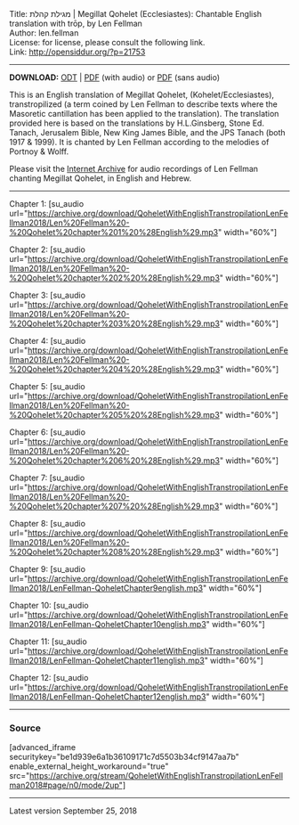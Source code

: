 <html>
<head></head>
<body>
Title: מגילת קהלת | Megillat Qohelet (Ecclesiastes): Chantable English translation with trōp, by Len Fellman<br />
Author: len.fellman<br />
License: for license, please consult the following link.<br />
Link: <a href="http://opensiddur.org/?p=21753">http://opensiddur.org/?p=21753</a>
<p />
<hr />

<style type="text/css" media="all">.printfriendly {display: none!important;}</style>

<strong>DOWNLOAD:</strong> <a href="https://archive.org/download/QoheletWithEnglishTranstropilationLenFellman2018/Qohelet%20-%20English%20transtropilation%20%28Len%20Fellman%202018%29.odt">ODT</a> | <a href="https://archive.org/download/QoheletWithEnglishTranstropilationLenFellman2018/Qohelet%20-%20English%20transtropilation%20with%20audio%20%28Len%20Fellman%202018%29.pdf">PDF</a> (with audio) or <a href="https://archive.org/download/QoheletWithEnglishTranstropilationLenFellman2018/Qohelet-EnglishTranstropilationlenFellman2018.pdf">PDF</a> (sans audio)


This is an English translation of Megillat Qohelet, (Kohelet/Ecclesiastes), transtropilized (a term coined by Len Fellman to describe texts where the Masoretic cantillation has been applied to the translation). The translation provided here is based on the translations by H.L.Ginsberg, Stone Ed. Tanach, Jerusalem Bible, New King James Bible, and the JPS Tanach (both 1917 & 1999). It is chanted by Len Fellman according to the melodies of Portnoy & Wolff. 

Please visit the <a href="https://archive.org/details/QoheletWithEnglishTranstropilationLenFellman2018">Internet Archive</a> for audio recordings of Len Fellman chanting Megillat Qohelet, in English and Hebrew.

<hr />

Chapter 1: [su_audio url="https://archive.org/download/QoheletWithEnglishTranstropilationLenFellman2018/Len%20Fellman%20-%20Qohelet%20chapter%201%20%28English%29.mp3" width="60%"]

Chapter 2: [su_audio url="https://archive.org/download/QoheletWithEnglishTranstropilationLenFellman2018/Len%20Fellman%20-%20Qohelet%20chapter%202%20%28English%29.mp3" width="60%"]

Chapter 3: [su_audio url="https://archive.org/download/QoheletWithEnglishTranstropilationLenFellman2018/Len%20Fellman%20-%20Qohelet%20chapter%203%20%28English%29.mp3" width="60%"]

Chapter 4: [su_audio url="https://archive.org/download/QoheletWithEnglishTranstropilationLenFellman2018/Len%20Fellman%20-%20Qohelet%20chapter%204%20%28English%29.mp3" width="60%"]

Chapter 5: [su_audio url="https://archive.org/download/QoheletWithEnglishTranstropilationLenFellman2018/Len%20Fellman%20-%20Qohelet%20chapter%205%20%28English%29.mp3" width="60%"]

Chapter 6: [su_audio url="https://archive.org/download/QoheletWithEnglishTranstropilationLenFellman2018/Len%20Fellman%20-%20Qohelet%20chapter%206%20%28English%29.mp3" width="60%"]

Chapter 7: [su_audio url="https://archive.org/download/QoheletWithEnglishTranstropilationLenFellman2018/Len%20Fellman%20-%20Qohelet%20chapter%207%20%28English%29.mp3" width="60%"]

Chapter 8: [su_audio url="https://archive.org/download/QoheletWithEnglishTranstropilationLenFellman2018/Len%20Fellman%20-%20Qohelet%20chapter%208%20%28English%29.mp3" width="60%"]

Chapter 9: [su_audio url="https://archive.org/download/QoheletWithEnglishTranstropilationLenFellman2018/LenFellman-QoheletChapter9english.mp3" width="60%"]

Chapter 10: [su_audio url="https://archive.org/download/QoheletWithEnglishTranstropilationLenFellman2018/LenFellman-QoheletChapter10english.mp3" width="60%"]

Chapter 11: [su_audio url="https://archive.org/download/QoheletWithEnglishTranstropilationLenFellman2018/LenFellman-QoheletChapter11english.mp3" width="60%"]

Chapter 12: [su_audio url="https://archive.org/download/QoheletWithEnglishTranstropilationLenFellman2018/LenFellman-QoheletChapter12english.mp3" width="60%"]


<hr />

<h3>Source</h3>

[advanced_iframe securitykey="be1d939e6a1b36109171c7d5503b34cf9147aa7b" enable_external_height_workaround="true" src="https://archive.org/stream/QoheletWithEnglishTranstropilationLenFellman2018#page/n0/mode/2up"]

<hr />

Latest version September 25, 2018
</body>
</html>